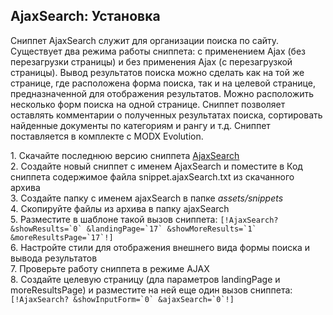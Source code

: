 
<meta http-equiv="Content-Type" content="text/html; charset=utf-8">
<h2>AjaxSearch: Установка</h2>

<p>Сниппет <span class="text-bold">AjaxSearch</span> служит для организации поиска по сайту. Существует два режима работы сниппета: с применением <span class="text-bold">Ajax</span> (без перезагрузки страницы) и без применения <span class="text-bold">Ajax</span> (с перезагрузкой страницы). Вывод результатов поиска можно сделать как на той же странице, где расположена форма поиска, так и на целевой странице, предназначенной для отображения результатов. Можно расположить несколько форм поиска на одной странице. Сниппет позволяет оставлять комментарии о полученных результатах поиска, сортировать найденные документы по категориям и рангу и т.д. Сниппет поставляется в комплекте с MODX Evolution.</p>
<div>1. Скачайте последнюю версию сниппета <!--noindex--><a rel="nofollow" href="http://modx.com/extras/package/ajaxsearch" target="_blank">AjaxSearch</a><!--/noindex--></div>
<div>2. Создайте новый сниппет с именем <span class="text-bold">AjaxSearch</span> и поместите в <span class="text-bold">Код сниппета</span> содержимое файла <span class="text-bold">snippet.ajaxSearch.txt</span> из скачанного архива</div>
<div>3. Создайте папку с именем <span class="text-bold">ajaxSearch</span> в папке <span class="text-bold"><em>assets/snippets</em></span></div>
<div>4. Скопируйте файлы из архива в папку <span class="text-bold">ajaxSearch</span></div>
<div>5. Разместите в шаблоне такой вызов сниппета: <code>[!AjaxSearch? &showResults=`0` &landingPage=`17` &showMoreResults=`1` &moreResultsPage=`17`!]</code></div>
<div>6. Настройте стили для отображения внешнего вида формы поиска и вывода результатов</div>
<div>7. Проверьте работу сниппета в режиме <span class="text-bold">AJAX</span></div>
<div>8. Создайте целевую страницу (дла параметров <span class="text-bold">landingPage</span> и <span class="text-bold">moreResultsPage</span>) и разместите на ней еще один вызов сниппета: <code>[!AjaxSearch? &showInputForm=`0` &ajaxSearch=`0`!]</code></div>